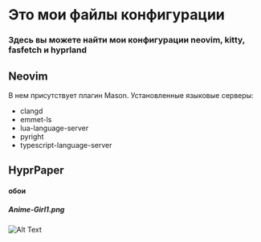 # Это мои файлы конфигурации

### Здесь вы можете найти мои конфигурации neovim, kitty, fasfetch и hyprland

## Neovim

В нем присутствует плагин Mason. Установленные языковые серверы:

- clangd
- emmet-ls
- lua-language-server
- pyright
- typescript-language-server

## HyprPaper

#### обои

##### Anime-Girl1.png
![Alt Text](./wallpaper/Anime-Girl1.png)
